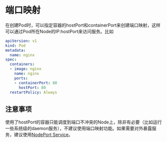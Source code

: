 # 端口映射

在创建Pod时，可以指定容器的hostPort和containerPort来创建端口映射，这样可以通过Pod所在Node的IP:hostPort来访问服务。比如

```yaml
apiVersion: v1
kind: Pod
metadata:
  name: nginx
spec:
  containers:
  - image: nginx
    name: nginx
    ports:
    - containerPort: 80
      hostPort: 80
  restartPolicy: Always
```

## 注意事项

使用了hostPort的容器只能调度到端口不冲突的Node上，除非有必要（比如运行一些系统级的daemon服务），不建议使用端口映射功能。如果需要对外暴露服务，建议使用[NodePort Service](../concepts/service.md#Service)。
